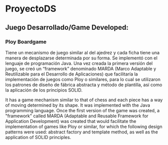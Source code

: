 # ProyectoDS


## Juego Desarrollado/Game Developed:
### Ploy Boardgame
Tiene un mecanismo de juego similar al del ajedrez y cada ficha tiene una manera de desplazarse determinada por su forma. Se implementó con el lenguaje de programación Java. Una vez creada la primera versión del juego, se creó un “framework” denominado MARDA (Marco Adaptable y Reutilizable para el Desarrollo de Aplicaciones) que facilitaría la implementación de juegos como Ploy o similares, para lo cual se utilizaron los patrones de diseño de fábrica abstracta y método de plantilla, así como la aplicación de los principios SOLID.

It has a game mechanism similar to that of chess and each piece has a way of moving determined by its shape. It was implemented with the Java programming language. Once the first version of the game was created, a "framework" called MARDA (Adaptable and Reusable Framework for Application Development) was created that would facilitate the implementation of games like Ploy or similar, for which the following design patterns were used: abstract factory and template method, as well as the application of SOLID principles.
